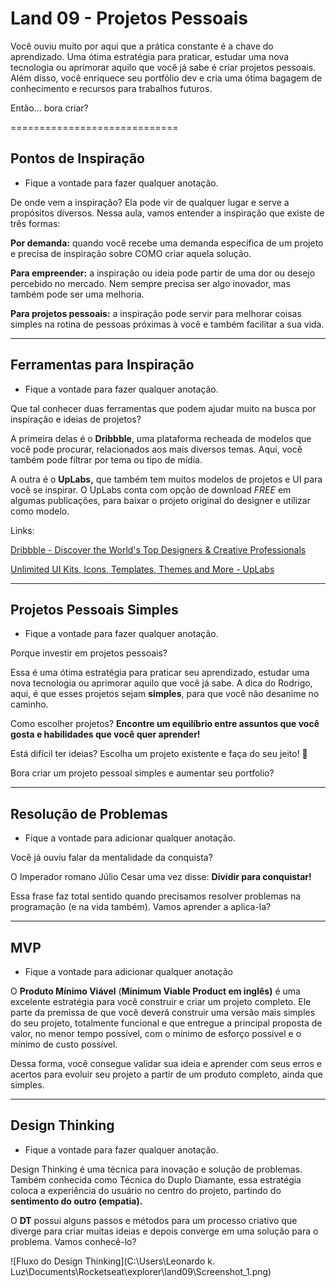 # Land 09 - Projetos Pessoais

Você ouviu muito por aqui que a prática constante é a chave do aprendizado. Uma ótima estratégia para praticar, estudar uma nova tecnologia ou aprimorar aquilo que você já sabe é criar projetos pessoais. Além disso, você enriquece seu portfólio dev e cria uma ótima bagagem de conhecimento e recursos para trabalhos futuros.

Então... bora criar?

=============================

## Pontos de Inspiração

- Fique a vontade para fazer qualquer anotação.

De onde vem a inspiração? Ela pode vir de qualquer lugar e serve a propósitos diversos. Nessa aula, vamos entender a inspiração que existe de três formas:

**Por demanda:** quando você recebe uma demanda específica de um projeto e precisa de inspiração sobre COMO criar aquela solução.

**Para empreender:** a inspiração ou ideia pode partir de uma dor ou desejo percebido no mercado. Nem sempre precisa ser algo inovador, mas também pode ser uma melhoria.

**Para projetos pessoais:** a inspiração pode servir para melhorar coisas simples na rotina de pessoas próximas à você e também facilitar a sua vida.

------------------------------------

## Ferramentas para Inspiração

- Fique a vontade para fazer qualquer anotação.

Que tal conhecer duas ferramentas que podem ajudar muito na busca por inspiração e ideias de projetos?

A primeira delas é o **Dribbble**, uma plataforma recheada de modelos que você pode procurar, relacionados aos mais diversos temas. Aqui, você também pode filtrar por tema ou tipo de mídia.

A outra é o **UpLabs,** que também tem muitos modelos de projetos e UI para você se inspirar. O UpLabs conta com opção de download *FREE* em algumas publicações, para baixar o projeto original do designer e utilizar como modelo.

Links:

[Dribbble - Discover the World's Top Designers & Creative Professionals](https://dribbble.com/)

[Unlimited UI Kits, Icons, Templates, Themes and More - UpLabs](https://www.uplabs.com/)

----

## Projetos Pessoais Simples

- Fique a vontade para fazer qualquer anotação.

Porque investir em projetos pessoais?

Essa é uma ótima estratégia para praticar seu aprendizado, estudar uma nova tecnologia ou aprimorar aquilo que você já sabe. A dica do Rodrigo, aqui, é que esses projetos sejam **simples**, para que você não desanime no caminho.

Como escolher projetos? **Encontre um equilíbrio entre assuntos que você gosta e habilidades que você quer aprender!**

Está difícil ter ideias? Escolha um projeto existente e faça do seu jeito! 💜

Bora criar um projeto pessoal simples e aumentar seu portfolio?

---------

## Resolução de Problemas

- Fique a vontade para adicionar qualquer anotação.

Você já ouviu falar da mentalidade da conquista?

O Imperador romano Júlio Cesar uma vez disse: **Dividir para conquistar!**

Essa frase faz total sentido quando precisamos resolver problemas na programação (e na vida também). Vamos aprender a aplica-la?

------

## MVP

- Fique a vontade para adicionar qualquer anotação

O **Produto Mínimo Viável** (**Minimum Viable Product em inglês)** é uma excelente estratégia para você construir e criar um projeto completo. Ele parte da premissa de que você deverá construir uma versão mais simples do seu projeto, totalmente funcional e que entregue a principal proposta de valor, no menor tempo possível, com o mínimo de esforço possível e o mínimo de custo possível.

Dessa forma, você consegue validar sua ideia e aprender com seus erros e acertos para evoluir seu projeto a partir de um produto completo, ainda que simples.

----------

## Design Thinking

- Fique a vontade para fazer qualquer anotação.

Design Thinking é uma técnica para inovação e solução de problemas. Também conhecida como Técnica do Duplo Diamante, essa estratégia coloca a experiência do usuário no centro do projeto, partindo do **sentimento do outro (empatia).**

O **DT** possui alguns passos e métodos para um processo criativo que diverge para criar muitas ideias e depois converge em uma solução para o problema. Vamos conhecê-lo?

![Fluxo do Design Thinking](C:\Users\Leonardo k. Luz\Documents\Rocketseat\explorer\land09\Screenshot_1.png)